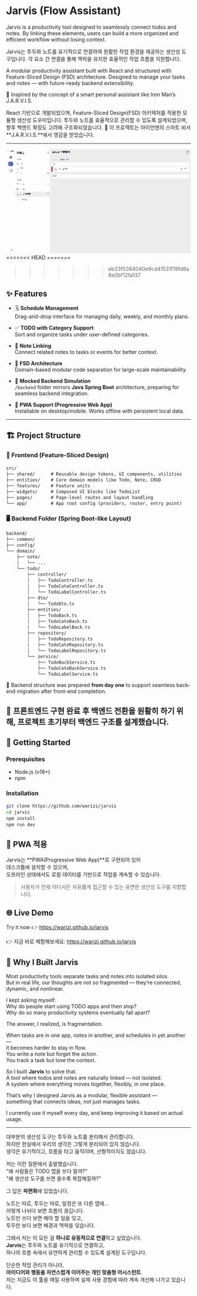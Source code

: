 # Jarvis (Flow Assistant)

Jarvis is a productivity tool designed to seamlessly connect todos and notes.
By linking these elements, users can build a more organized and efficient workflow without losing context.

Jarvis는 투두와 노트를 유기적으로 연결하여 원활한 작업 환경을 제공하는 생산성 도구입니다.
각 요소 간 연결을 통해 맥락을 유지한 효율적인 작업 흐름을 지원합니다.

A modular productivity assistant built with React and structured with Feature-Sliced Design (FSD) architecture.
Designed to manage your tasks and notes — with future-ready backend extensibility.

🧠 Inspired by the concept of a smart personal assistant like Iron Man’s J.A.R.V.I.S.

React 기반으로 개발되었으며, Feature-Sliced Design(FSD) 아키텍처를 적용한 모듈형 생산성 도우미입니다.
투두와 노트를 효율적으로 관리할 수 있도록 설계되었으며, 향후 백엔드 확장도 고려해 구조화되었습니다.
🧠 이 프로젝트는 아이언맨의 스마트 비서 **J.A.R.V.I.S.**에서 영감을 받았습니다.

---

<img src="./demo/demo.gif" alt="Jarvis demo" width="600" />
<<<<<<< HEAD
=======

>>>>>>> eb33f5384040e9cd41531f19fd8a8e0bf12fa137

## ✨ Features

- 🗓️ **Schedule Management**  
  Drag-and-drop interface for managing daily, weekly, and monthly plans.

- ✅ **TODO with Category Support**  
  Sort and organize tasks under user-defined categories.

- 🧠 **Note Linking**  
  Connect related notes to tasks or events for better context.

- 🧩 **FSD Architecture**  
  Domain-based modular code separation for large-scale maintainability.

- 🧪 **Mocked Backend Simulation**  
  `/backend` folder mirrors **Java Spring Boot** architecture, preparing for seamless backend integration.

- 📱 **PWA Support (Progressive Web App)**  
  Installable on desktop/mobile. Works offline with persistent local data.

---

## 🏗 Project Structure

### 📁 Frontend (Feature-Sliced Design)

<pre><code>src/
├── shared/      # Reusable design tokens, UI components, utilities
├── entities/    # Core domain models like Todo, Note, CRUD
├── features/    # Feature units
├── widgets/     # Composed UI blocks like TodoList
├── pages/       # Page-level routes and layout handling
└── app/         # App root config (providers, router, entry point)
</code></pre>

### 🖥 Backend Folder (Spring Boot-like Layout)

<pre><code>backend/
├── common/                 
├── config/                 
└── domain/
    ├── note/              
    │   └── ...
    └── todo/
        ├── controller/
        │   ├── TodoController.ts
        │   ├── TodoCateController.ts
        │   └── TodoLabelController.ts
        ├── dto/
        │   └── TodoDto.ts
        ├── entities/
        │   ├── TodoBack.ts
        │   ├── TodoCateBack.ts
        │   └── TodoLabelBack.ts
        ├── repository/
        │   ├── TodoRepository.ts
        │   ├── TodoCateRepository.ts
        │   └── TodoLabelRepository.ts
        └── service/
            ├── TodoBackService.ts
            ├── TodoCateBackService.ts
            └── TodoLabelService.ts
</code></pre>

📌 Backend structure was prepared **from day one** to support seamless back-end migration after front-end completion.

## 📌 프론트엔드 구현 완료 후 백엔드 전환을 원활히 하기 위해, 프로젝트 초기부터 백엔드 구조를 설계했습니다.

## 🚀 Getting Started

### Prerequisites

- Node.js (v18+)
- npm

### Installation

```bash
git clone https://github.com/warizi/jarvis
cd jarvis
npm install
npm run dev
```

## 📱 PWA 적용

Jarvis는 **PWA(Progressive Web App)**로 구현되어 있어  
데스크톱에 설치할 수 있으며,  
오프라인 상태에서도 로컬 데이터를 기반으로 작업을 계속할 수 있습니다.

> 사용자가 언제 어디서든 자유롭게 접근할 수 있는 유연한 생산성 도구를 지향합니다.

## 🌐 Live Demo

Try it now 👉 https://warizi.github.io/jarvis

👉 지금 바로 체험해보세요: https://warizi.github.io/jarvis

## 🧠 Why I Built Jarvis

Most productivity tools separate tasks and notes into isolated silos.  
But in real life, our thoughts are not so fragmented — they’re connected, dynamic, and nonlinear.

I kept asking myself:  
Why do people start using TODO apps and then stop?  
Why do so many productivity systems eventually fall apart?

The answer, I realized, is fragmentation.

When tasks are in one app, notes in another, and schedules in yet another —  
it becomes harder to stay in flow.  
You write a note but forget the action.  
You track a task but lose the context.

So I built **Jarvis** to solve that.  
A tool where todos and notes are naturally linked — not isolated.  
A system where everything moves together, flexibly, in one place.

That’s why I designed Jarvis as a modular, flexible assistant —  
something that connects ideas, not just manages tasks.

I currently use it myself every day, and keep improving it based on actual usage.

---

대부분의 생산성 도구는 투두와 노트를 분리해서 관리합니다.  
하지만 현실에서 우리의 생각은 그렇게 분리되어 있지 않습니다.  
생각은 유기적이고, 흐름을 타고 움직이며, 선형적이지도 않습니다.

저는 이런 질문에서 출발했습니다.  
"왜 사람들은 TODO 앱을 쓰다 말까?"  
"왜 생산성 도구를 쓰면 쓸수록 복잡해질까?"

그 답은 **파편화**에 있었습니다.

노트는 따로, 투두는 따로, 일정은 또 다른 앱에...  
이렇게 나뉘다 보면 흐름이 끊깁니다.  
노트만 쓰다 보면 해야 할 일을 잊고,  
투두만 보다 보면 배경과 맥락을 잊습니다.

그래서 저는 이 모든 걸 **하나로 유동적으로 연결**하고 싶었습니다.  
**Jarvis**는 투두와 노트를 유기적으로 연결하고,  
하나의 흐름 속에서 유연하게 관리할 수 있도록 설계된 도구입니다.

단순한 작업 관리가 아니라,  
**아이디어와 행동을 자연스럽게 이어주는 개인 맞춤형 어시스턴트**.  
저는 지금도 이 툴을 매일 사용하며 실제 사용 경험에 따라 계속 개선해 나가고 있습니다.
